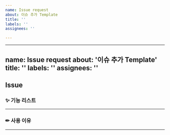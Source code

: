 ```yaml
---
name: Issue request
about: 이슈 추가 Template
title: ''
labels: ''
assignees: ''

---
```


---
name: Issue request
about: '이슈 추가 Template'
title: ''
labels: ''
assignees: ''
---

## **Issue**

### ✨ 기능 리스트

---

### ✏ 사용 이유

---
